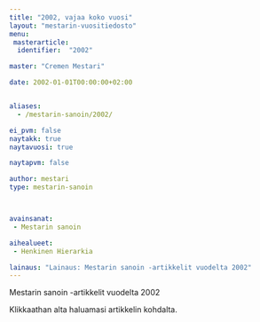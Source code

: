 ```yaml
---
title: "2002, vajaa koko vuosi"
layout: "mestarin-vuositiedosto"
menu:
 masterarticle:
  identifier:  "2002"

master: "Cremen Mestari"

date: 2002-01-01T00:00:00+02:00


aliases:
  - /mestarin-sanoin/2002/

ei_pvm: false
naytakk: true
naytavuosi: true

naytapvm: false

author: mestari
type: mestarin-sanoin



avainsanat:
 - Mestarin sanoin

aihealueet:
 - Henkinen Hierarkia

lainaus: "Lainaus: Mestarin sanoin -artikkelit vuodelta 2002"
---
```

<p>Mestarin sanoin -artikkelit vuodelta 2002</p>
<p>Klikkaathan alta haluamasi artikkelin kohdalta.</p>